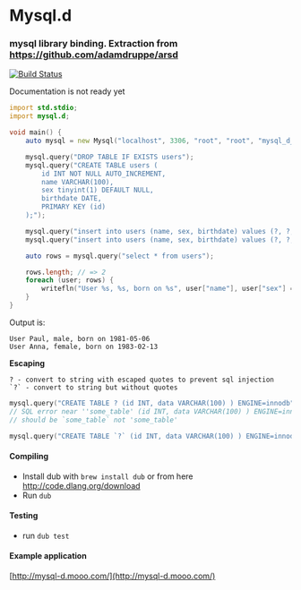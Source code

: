# Mysql.d

### mysql library binding. Extraction from https://github.com/adamdruppe/arsd

[![Build Status](https://drone.io/github.com/Paxa/mysql.d/status.png)](https://drone.io/github.com/Paxa/mysql.d/latest)

Documentation is not ready yet

```D
import std.stdio;
import mysql.d;

void main() {
    auto mysql = new Mysql("localhost", 3306, "root", "root", "mysql_d_testing");

    mysql.query("DROP TABLE IF EXISTS users");
    mysql.query("CREATE TABLE users (
        id INT NOT NULL AUTO_INCREMENT,
        name VARCHAR(100),
        sex tinyint(1) DEFAULT NULL,
        birthdate DATE,
        PRIMARY KEY (id)
    );");

    mysql.query("insert into users (name, sex, birthdate) values (?, ?, ?);", "Paul", 1, "1981-05-06");
    mysql.query("insert into users (name, sex, birthdate) values (?, ?, ?);", "Anna", 0, "1983-02-13");

    auto rows = mysql.query("select * from users");

    rows.length; // => 2
    foreach (user; rows) {
        writefln("User %s, %s, born on %s", user["name"], user["sex"] == "1" ? "male" : "female", user["birthdate"]);
    }
}
```

Output is:
```
User Paul, male, born on 1981-05-06
User Anna, female, born on 1983-02-13
```

**Escaping**

    ? - convert to string with escaped quotes to prevent sql injection
    `?` - convert to string but without quotes

```d
mysql.query("CREATE TABLE ? (id INT, data VARCHAR(100) ) ENGINE=innodb", "some_table"); // error
// SQL error near ''some_table' (id INT, data VARCHAR(100) ) ENGINE=innodb' at line 1 :::: CREATE TABLE 'some_table' (id INT, data VARCHAR(100) ) ENGINE=innodb
// should be `some_table` not 'some_table'

mysql.query("CREATE TABLE `?` (id INT, data VARCHAR(100) ) ENGINE=innodb", "some_table"); // working
```

#### Compiling

* Install dub with `brew install dub` or from here http://code.dlang.org/download
* Run `dub`

#### Testing

* run `dub test`

#### Example application

[http://mysql-d.mooo.com/](http://mysql-d.mooo.com/)